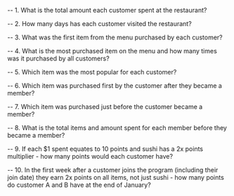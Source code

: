 -- 1. What is the total amount each customer spent at the restaurant?

    
-- 2. How many days has each customer visited the restaurant?
 

-- 3. What was the first item from the menu purchased by each customer?


-- 4. What is the most purchased item on the menu and how many times was it purchased by all customers?


-- 5. Which item was the most popular for each customer?


-- 6. Which item was purchased first by the customer after they became a member?


-- 7. Which item was purchased just before the customer became a member?


-- 8. What is the total items and amount spent for each member before they became a member?


-- 9.  If each $1 spent equates to 10 points and sushi has a 2x points multiplier - how many points would each customer have?


-- 10. In the first week after a customer joins the program (including their join date) they earn 2x points on all items, not just sushi - how many points do customer A and B have at the end of January?

